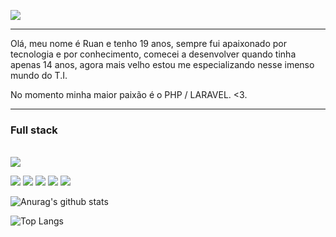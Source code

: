 <img align="center" src="https://i.pinimg.com/originals/bd/56/5d/bd565dcc0a556add0b0a0ed6b26d686e.gif"></img>
<hr>
<p>Olá, meu nome é Ruan e tenho 19 anos, sempre fui apaixonado por tecnologia e por conhecimento, comecei a desenvolver quando tinha apenas 14 anos, agora mais velho estou me especializando nesse imenso mundo do T.I.</p>
<p>No momento minha maior paixão é o PHP / LARAVEL. <3.</p>
<hr>
<h3>Full stack</h3><br>
<a href="https://www.linkedin.com/in/ruan-rosa-a3210b204/"><img src="https://img.shields.io/badge/LinkedIn-0077B5?style=for-the-badge&logo=linkedin&logoColor=white"></a>
<p>
<img src="https://img.shields.io/badge/PHP-c0adff?style=for-the-badge&logo=php&logoColor=black">
<img src="https://img.shields.io/badge/Golang-c0adff?style=for-the-badge&logo=go&logoColor=black">
<img src="https://img.shields.io/badge/NodeJS-c0adff?style=for-the-badge&logo=javascript&logoColor=black">
<img src="https://img.shields.io/badge/c++-c0adff?style=for-the-badge&logo=c++&logoColor=black">
<img src="https://img.shields.io/badge/c++-c0adff?style=for-the-badge&logo=laravel&logoColor=black">
</p>

![Anurag's github stats](https://github-readme-stats.vercel.app/api?username=RuanRosa&show_icons=true&theme=dracula)<br/>

![Top Langs](https://github-readme-stats.vercel.app/api/top-langs/?username=RuanRosa&layout=compact&theme=dracula)
